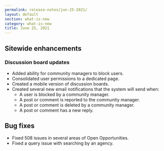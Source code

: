 ```yaml
---
permalink: release-notes/jun-25-2021/
layout: default
section: what-is-new
category: what-is-new
title: June 25, 2021
---
```


## Sitewide enhancements
### Discussion board updates

* Added ability for community managers to block users.
* Consolidated user permissions to a dedicated page.
* Created a mobile version of discussion boards.
* Created several new email notifications that the system will send when:
  * A user is blocked by a community manager.
  * A post or comment is reported to the community manager.
  * A post or comment is deleted by a community manager.
  * A post or comment has a new reply.

## Bug fixes

* Fixed 508 issues in several areas of Open Opportunities.
* Fixed a query issue with searching by an agency.
